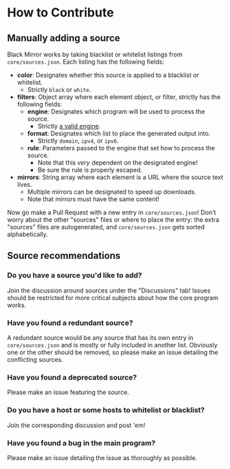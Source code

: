 # How to Contribute

## Manually adding a source

Black Mirror works by taking blacklist or whitelist listings from `core/sources.json`.
Each listing has the following fields:

*   **color**: Designates whether this source is applied to a blacklist or whitelist.
    *   Strictly `black` or `white`.
*   **filters**: Object array where each element object, or filter, strictly has the following fields:
    *   **engine**: Designates which program will be used to process the source.
        *   Strictly [a valid engine](https://github.com/T145/black-mirror/blob/master/scripts/create_builds.bash#L38).
    *   **format**: Designates which list to place the generated output into.
        *   Strictly `domain`, `ipv4`, or `ipv6`.
    *   **rule**: Parameters passed to the engine that set how to process the source.
        *   Note that this *very* dependent on the designated engine!
        *   Be sure the rule is properly escaped.
*   **mirrors**: String array where each element is a URL where the source text lives.
    *   Multiple mirrors can be designated to speed up downloads.
    *   Note that mirrors must have the same content!

Now go make a Pull Request with a new entry in `core/sources.json`!
Don't worry about the other "sources" files or where to place the entry:
the extra "sources" files are autogenerated, and `core/sources.json` gets sorted alphabetically.

## Source recommendations

### Do you have a source you'd like to add?
Join the discussion around sources under the "Discussions" tab!
Issues should be restricted for more critical subjects about how the core program works.

### Have you found a redundant source?
A redundant source would be any source that has its own entry in `core/sources.json` and is mostly or fully included in another list.
Obviously one or the other should be removed, so please make an issue detailing the conflicting sources.

### Have you found a deprecated source?
Please make an issue featuring the source.

### Do you have a host or some hosts to whitelist or blacklist?
Join the corresponding discussion and post 'em!

### Have you found a bug in the main program?
Please make an issue detailing the issue as thoroughly as possible.
